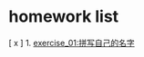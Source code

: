 # homework list
[ x ] 1. [exercise_01:拼写自己的名字](https://github.com/spaceandnight/compuational_physics_N2015301020065/blob/master/myname.py)
